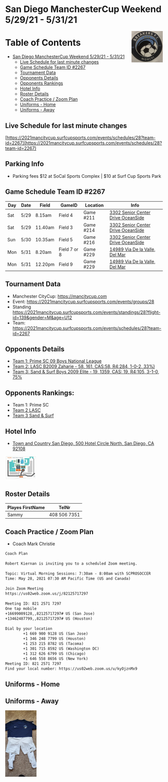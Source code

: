 # San Diego ManchesterCup Weekend 5/29/21 - 5/31/21

<img align="right" width="100" height="100" src="./JPG/breakers.PNG" alt="breakers afc image" />


Table of Contents
=================

* [San Diego ManchesterCup Weekend 5/29/21 - 5/31/21](#san-diego-manchestercup-weekend-52921---53121)
   * [Live Schedule for last minute changes](#live-schedule-for-last-minute-changes)
   * [Game Schedule Team ID #2267](#game-schedule-team-id-2267)
   * [Tournament Data](#tournament-data)
   * [Opponents Details](#opponents-details)
   * [Opponents Rankings](#opponents-rankings)
   * [Hotel Info](#hotel-info)
   * [Roster Details](#roster-details)
   * [Coach Practice / Zoom Plan](#coach-practice--zoom-plan)
   * [Uniforms - Home](#uniforms---home)
   * [Uniforms - Away](#uniforms---away)


## Live Schedule for last minute changes

[https://2021mancitycup.surfcupsports.com/events/schedules/28?team-id=2267](https://2021mancitycup.surfcupsports.com/events/schedules/28?team-id=2267)


## Parking Info

- Parking fees $12 at SoCal Sports Complex | $10 at Surf Cup Sports Park 


## Game Schedule Team ID #2267
Day | Date | Field | GameID | Location | Info
---|---|---|---|---|---
Sat| 5/29 | 8.15am | Field 4 | Game #211 | [3302 Senior Center Drive OceanSide](https://www.google.com/maps/place/SoCal+Sports+Complex/@33.2074698,-117.3163882,15z/data=!4m13!1m7!3m6!1s0x80dc71a75e061f19:0xa309c14551c2d468!2s3302+Senior+Center+Dr,+Oceanside,+CA+92056!3b1!8m2!3d33.2061009!4d-117.3148647!3m4!1s0x80dc71ba760d0159:0x23b942901e77039!8m2!3d33.2060769!4d-117.3207507)   |  Group Round Flight2
Sat| 5/29 | 11.40am | Field 3 | Game #214 | [3302 Senior Center Drive OceanSide](https://www.google.com/maps/place/SoCal+Sports+Complex/@33.2074698,-117.3163882,15z/data=!4m13!1m7!3m6!1s0x80dc71a75e061f19:0xa309c14551c2d468!2s3302+Senior+Center+Dr,+Oceanside,+CA+92056!3b1!8m2!3d33.2061009!4d-117.3148647!3m4!1s0x80dc71ba760d0159:0x23b942901e77039!8m2!3d33.2060769!4d-117.3207507) | Group Round Flight 2
Sun| 5/30 | 10.35am | Field 5 | Game #216 | [3302 Senior Center Drive OceanSide](https://www.google.com/maps/place/SoCal+Sports+Complex/@33.2074698,-117.3163882,15z/data=!4m13!1m7!3m6!1s0x80dc71a75e061f19:0xa309c14551c2d468!2s3302+Senior+Center+Dr,+Oceanside,+CA+92056!3b1!8m2!3d33.2061009!4d-117.3148647!3m4!1s0x80dc71ba760d0159:0x23b942901e77039!8m2!3d33.2060769!4d-117.3207507) |  Group Round Flight 2
Mon | 5/31| 8.20am |  Field 7 or 8|  Game #229 |  [14989 Via De la Valle, Del Mar](https://www.google.com/maps/place/San+Diego+Surf+Soccer+Club+Back+Fields/@32.9842152,-117.222073,17z/data=!4m9!1m2!2m1!1s14989+Via+De+la+Valle,+Del+Mar+soccer!3m5!1s0x0:0xafd4f6820fb40d88!8m2!3d32.9851603!4d-117.2171526!15sCiUxNDk4OSBWaWEgRGUgbGEgVmFsbGUsIERlbCBNYXIgc29jY2VykgELc3BvcnRzX2NsdWI) | Semi Finals, only played based upon previous results
Mon | 5/31|12.20pm | Field 9 | Game #229 | [14989  Via De la Valle, Del Mar](https://www.google.com/maps/place/San+Diego+Surf+Soccer+Club+Back+Fields/@32.9842152,-117.222073,17z/data=!4m9!1m2!2m1!1s14989+Via+De+la+Valle,+Del+Mar+soccer!3m5!1s0x0:0xafd4f6820fb40d88!8m2!3d32.9851603!4d-117.2171526!15sCiUxNDk4OSBWaWEgRGUgbGEgVmFsbGUsIERlbCBNYXIgc29jY2VykgELc3BvcnRzX2NsdWI) | Finals, only played based upon previous results

## Tournament Data
- Manchester CityCup: https://mancitycup.com
- Event: https://2021mancitycup.surfcupsports.com/events/groups/28
- Standing https://2021mancitycup.surfcupsports.com/events/standings/28?flight-id=139&gender=M&age=U12
- Team: https://2021mancitycup.surfcupsports.com/events/schedules/28?team-id=2267

## Opponents Details
- [Team 1: Prime SC 09 Boys National League](https://home.gotsoccer.com/(X(1))/rankings/team.aspx?TeamID=1158574)
- [Team 2: LASC B2009 Zaharie  - 58, 161, CAS:58, R4:284,  1-0-2, 33%)](https://home.gotsoccer.com/(X(1))/rankings/results.aspx?Level=State&Gender=Boys&Age=12&State=CAS&pos=133&hl=897922)
- [Team 3: Sand & Surf Boys 2009 Elite - 19, 1359, CAS: 19, R4:105, 3-1-0, 75%](https://home.gotsoccer.com/(X(1))/rankings/team.aspx?TeamID=1139823)

## Opponents Rankings:
- Team 1: Prime SC
- [Team 2 LASC](https://home.gotsoccer.com/(X(1))/rankings/results.aspx?Level=State&Gender=Boys&Age=12&State=CAS&pos=59&hl=1521544)
- [Team 3 Sand & Surf](https://home.gotsoccer.com/(X(1))/rankings/results.aspx?Level=State&Gender=Boys&Age=12&State=CAS&pos=27&hl=1286574)

## Hotel Info
- [Town and Country San Diego, 500 Hotel Circle North, San Diego, CA 92108](https://www.google.com/maps/place/500+Hotel+Cir+N,+San+Diego)
<img src="./JPG/hotel_info.jpg" alt="away" width="100"/>


## Roster Details
Playes FirstName | TelNr
---|---
Sammy | 408 506 7351



## Coach Practice / Zoom Plan
- Coach Mark Christie
```
Coach Plan

Robert Kiernan is inviting you to a scheduled Zoom meeting.

Topic: Virtual Morning Sessions: 7:30am - 8:00am with SCPROSOCCER
Time: May 28, 2021 07:30 AM Pacific Time (US and Canada)

Join Zoom Meeting
https://us02web.zoom.us/j/82125717297

Meeting ID: 821 2571 7297
One tap mobile
+16699009128,,82125717297# US (San Jose)
+13462487799,,82125717297# US (Houston)

Dial by your location
        +1 669 900 9128 US (San Jose)
        +1 346 248 7799 US (Houston)
        +1 253 215 8782 US (Tacoma)
        +1 301 715 8592 US (Washington DC)
        +1 312 626 6799 US (Chicago)
        +1 646 558 8656 US (New York)
Meeting ID: 821 2571 7297
Find your local number: https://us02web.zoom.us/u/kyOjznMx9

```

## Uniforms - Home


## Uniforms - Away
<img src="./JPG/away_uniform.jpg" alt="away" width="100"/>
